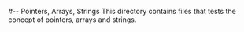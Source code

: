#-- Pointers, Arrays, Strings
This directory contains files that tests the concept of pointers, arrays and strings.

